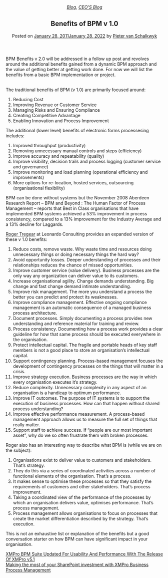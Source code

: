 
<article class="post-241 post type-post status-publish format-standard has-post-thumbnail hentry category-blog category-pieter-blog tag-bpm" id="post-241">
<div class="article-inner">
<header class="entry-header">
<div class="entry-header-text entry-header-text-top text-center">
<h6 class="entry-category is-xsmall"><a href="https://xmpro.com/category/blog/" rel="category tag">Blog</a>, <a href="https://xmpro.com/category/blog/pieter-blog/" rel="category tag">CEO'S Blog</a></h6><h1 class="entry-title">Benefits of BPM v 1.0</h1><div class="entry-divider is-divider small"></div>
<div class="entry-meta uppercase is-xsmall">
<span class="posted-on">Posted on <a href="https://xmpro.com/benefits-of-bpm-v-1-0/" rel="bookmark"><time class="entry-date published" datetime="2011-01-28T05:59:16+00:00">January 28, 2011</time><time class="updated" datetime="2022-01-28T05:36:13+00:00">January 28, 2022</time></a></span> <span class="byline">by <span class="meta-author vcard"><a class="url fn n" href="https://xmpro.com/author/pietervs/">Pieter van Schalkwyk</a></span></span> </div>
</div>
</header>
<div class="entry-content single-page">
<p>BPM Benefits v 2.0 will be addressed in a follow up post and revolves around the additional benefits gained from a dynamic BPM approach and the value of getting better at getting work done. For now we will list the benefits from a basic BPM implementation or project.</p>
<p> <br/>
The traditional benefits of BPM (v 1.0) are primarily focused around:</p>
<ol>
<li>Reducing Cost</li>
<li>Improving Revenue or Customer Service</li>
<li>Managing Risks and Ensuring Compliance</li>
<li>Creating Competitive Advantage</li>
<li>Enabling Innovation and Process Improvement</li>
</ol>
<p>The additional (lower level) benefits of electronic forms processesing includes:</p>
<ol>
<li>Improved throughput (productivity)</li>
<li>Removing unnecessary manual controls and steps (efficiency)</li>
<li>Improve accuracy and repeatability (quality)</li>
<li>Improve visibility, decision trails and process logging (customer service and governance)</li>
<li>Improve monitoring and load planning (operational efficiency and improvements)</li>
<li>More options for re-location, hosted services, outsourcing (organisational flexibility)</li>
</ol>
<p>BPM can be done without systems but the November 2008 Aberdeen Research Report – BPM and Beyond : The Human Factor of Process Management – reports that Best in Class organisations that have implemented BPM systems achieved a 53% improvement in process consistency, compared to a 13% improvement for the Industry Average and a 13% decline for Laggards.</p>
<p><a href="http://au.linkedin.com/in/rogertregear" rel="noopener noreferrer" target="_blank">Roger Tregear</a> at Leonardo Consulting provides an expanded version of these v 1.0 benefits:</p>
<ol>
<li>Reduce costs, remove waste. Why waste time and resources doing unnecessary things or doing necessary things the hard way?</li>
<li>Avoid opportunity losses. Deeper understanding of processes and their relationships reduces the chance of missed opportunities.</li>
<li>Improve customer service (value delivery). Business processes are the only way any organization can deliver value to its customers.</li>
<li>Increase organisational agility. Change demands understanding. Big change and fast change demand intimate understanding.</li>
<li>Improve risk management. The more you understand a process the better you can predict and protect its weaknesses.</li>
<li>Improve compliance management. Effective ongoing compliance management is an automatic consequence of a managed business process architecture.</li>
<li>Document processes. Simply documenting a process provides new understanding and reference material for training and review.</li>
<li>Process consistency. Documenting how a process work provides a clear guideline for how that same process should be executed everywhere in the organisation.</li>
<li>Protect intellectual capital. The fragile and portable heads of key staff members is not a good place to store an organisation’s intellectual capital.</li>
<li>Support contingency planning. Process-based management focuses the development of contingency processes on the things that will matter in a crisis.</li>
<li>Improve strategy execution. Business processes are the way in which every organisation executes it’s strategy.</li>
<li>Reduce complexity. Unnecessary complexity in any aspect of an organisation is a handicap to optimum performance.</li>
<li>Improve IT outcomes. The purpose of IT systems is to support the execution of business processes. How can that happen without shared process understanding?</li>
<li>Improve effective performance measurement. A process-based management approach allows us to measure the full set of things that really matter.</li>
<li>Support staff to achieve success. If “people are our most important asset”, why do we so often frustrate them with broken processes.</li>
</ol>
<p>Roger also has an interesting way to describe what BPM is (while we are on the subject):</p>
<ol>
<li>Organisations exist to deliver value to customers and stakeholders. That’s strategy.</li>
<li>They do this via a series of coordinated activities across a number of functional elements of the organisation. That’s a process.</li>
<li>It makes sense to optimise these processes so that they satisfy the requirements of customers and other stakeholders. That’s process improvement.</li>
<li>Taking a coordinated view of the performance of the processes by which an organisation delivers value, optimises performance. That’s process management.</li>
<li>Process management allows organisations to focus on processes that create the market differentiation described by the strategy. That’s execution.</li>
</ol>
<p>This is not an exhaustive list or explanation of the benefits but a good conversation starter on how BPM can have significant impact in your organisation.</p>
<div class="blog-share text-center"><div class="is-divider medium"></div><div class="social-icons share-icons share-row relative"><a aria-label="Share on WhatsApp" class="icon button circle is-outline tooltip whatsapp show-for-medium" data-action="share/whatsapp/share" href="whatsapp://send?text=Benefits%20of%20BPM%20v%201.0 - https://xmpro.com/benefits-of-bpm-v-1-0/" title="Share on WhatsApp"><i class="icon-whatsapp"></i></a><a aria-label="Share on Facebook" class="icon button circle is-outline tooltip facebook" data-label="Facebook" href="https://www.facebook.com/sharer.php?u=https://xmpro.com/benefits-of-bpm-v-1-0/" onclick="window.open(this.href,this.title,'width=500,height=500,top=300px,left=300px'); return false;" rel="noopener nofollow" target="_blank" title="Share on Facebook"><i class="icon-facebook"></i></a><a aria-label="Share on Twitter" class="icon button circle is-outline tooltip twitter" href="https://twitter.com/share?url=https://xmpro.com/benefits-of-bpm-v-1-0/" onclick="window.open(this.href,this.title,'width=500,height=500,top=300px,left=300px'); return false;" rel="noopener nofollow" target="_blank" title="Share on Twitter"><i class="icon-twitter"></i></a><a aria-label="Email to a Friend" class="icon button circle is-outline tooltip email" href="/cdn-cgi/l/email-protection#0f307c7a6d656a6c7b324d6a616a69667b7c2a3d3f60692a3d3f4d5f422a3d3f792a3d3f3e213f296d606b76324c676a6c642a3d3f7b67667c2a3d3f607a7b2a3c4e2a3d3f677b7b7f7c2a3c4e2a3d492a3d4977627f7d60216c60622a3d496d6a616a69667b7c226069226d7f622279223e223f2a3d49" rel="nofollow" title="Email to a Friend"><i class="icon-envelop"></i></a><a aria-label="Pin on Pinterest" class="icon button circle is-outline tooltip pinterest" href="https://pinterest.com/pin/create/button?url=https://xmpro.com/benefits-of-bpm-v-1-0/&amp;media=https://xmpro.com/wp-content/uploads/2010/05/XMPro-Icon-1024x1024.png&amp;description=Benefits%20of%20BPM%20v%201.0" onclick="window.open(this.href,this.title,'width=500,height=500,top=300px,left=300px'); return false;" rel="noopener nofollow" target="_blank" title="Pin on Pinterest"><i class="icon-pinterest"></i></a><a aria-label="Share on LinkedIn" class="icon button circle is-outline tooltip linkedin" href="https://www.linkedin.com/shareArticle?mini=true&amp;url=https://xmpro.com/benefits-of-bpm-v-1-0/&amp;title=Benefits%20of%20BPM%20v%201.0" onclick="window.open(this.href,this.title,'width=500,height=500,top=300px,left=300px'); return false;" rel="noopener nofollow" target="_blank" title="Share on LinkedIn"><i class="icon-linkedin"></i></a></div></div></div>
<nav class="navigation-post" id="nav-below" role="navigation">
<div class="flex-row next-prev-nav bt bb">
<div class="flex-col flex-grow nav-prev text-left">
<div class="nav-previous"><a href="https://xmpro.com/xmpro-bpm-suite-updated-for-usability-and-performance-with-the-release-of-xmpro-v5-1/" rel="prev"><span class="hide-for-small"><i class="icon-angle-left"></i></span> XMPro BPM Suite Updated For Usability And Performance With The Release Of XMPro v5.1</a></div>
</div>
<div class="flex-col flex-grow nav-next text-right">
<div class="nav-next"><a href="https://xmpro.com/making-the-most-of-your-sharepoint-investment-with-xmpro-business-process-management/" rel="next">Making the most of your SharePoint investment with XMPro Business Process Management <span class="hide-for-small"><i class="icon-angle-right"></i></span></a></div> </div>
</div>
</nav>
</div>
</article>
<div class="comments-area" id="comments">
</div>
